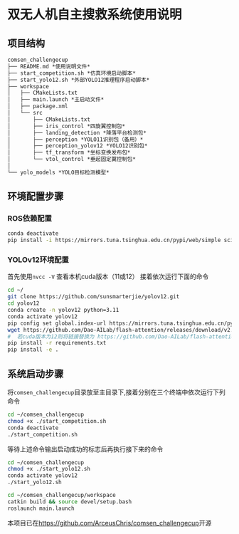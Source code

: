# 双无人机自主搜救系统使用说明

## 项目结构

```Markdown
comsen_challengecup
├── README.md *使用说明文件*
├── start_competition.sh *仿真环境启动脚本*
├── start_yolo12.sh *外部YOLO12推理程序启动脚本*
├── workspace 
│   ├── CMakeLists.txt
│   ├── main.launch *主启动文件*
│   ├── package.xml
│   └── src
│       ├── CMakeLists.txt
│       ├── iris_control *四旋翼控制包*
│       ├── landing_detection *降落平台检测包*
│       ├── perception *YOLO11识别包（备用）*
│       ├── perception_yolov12 *YOLO12识别包*
│       ├── tf_transform *坐标变换发布包*
│       └── vtol_control *垂起固定翼控制包*
│   
└── yolo_models *YOLO目标检测模型*
```

## 环境配置步骤

### ROS依赖配置

```bash
conda deactivate
pip install -i https://mirrors.tuna.tsinghua.edu.cn/pypi/web/simple scipy opencv-python 
```

### YOLOv12环境配置

首先使用```nvcc -V```  查看本机cuda版本（11或12）
接着依次运行下面的命令

```bash
cd ~/
git clone https://github.com/sunsmarterjie/yolov12.git
cd yolov12
conda create -n yolov12 python=3.11
conda activate yolov12
pip config set global.index-url https://mirrors.tuna.tsinghua.edu.cn/pypi/web/simple
wget https://github.com/Dao-AILab/flash-attention/releases/download/v2.7.3/flash_attn-2.7.3+cu11torch2.2cxx11abiFALSE-cp311-cp311-linux_x86_64.whl
#  若cuda版本为12则将链接替换为 https://github.com/Dao-AILab/flash-attention/releases/download/v2.7.3/flash_attn-2.7.3+cu12torch2.2cxx11abiFALSE-cp311-cp311-linux_x86_64.whl 同时修改requirements.txt中的文件名
pip install -r requirements.txt
pip install -e .
```

## 系统启动步骤

将```comsen_challengecup```目录放至主目录下,接着分别在三个终端中依次运行下列命令

```bash
cd ~/comsen_challengecup
chmod +x ./start_competition.sh
conda deactivate
./start_competition.sh
```

等待上述命令输出启动成功的标志后再执行接下来的命令

```bash
cd ~/comsen_challengecup
chmod +x ./start_yolo12.sh
conda activate yolov12
./start_yolo12.sh
```

```bash
cd ~/comsen_challengecup/workspace
catkin build && source devel/setup.bash
roslaunch main.launch
```

本项目已在<https://github.com/ArceusChris/comsen_challengecup>开源